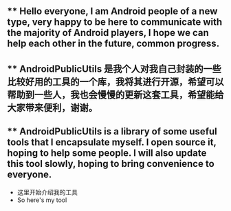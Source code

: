 ** Hello everyone, I am Android people of a new type, very happy to be here to communicate with the majority of Android players, I hope we can help each other in the future, common progress.  
--
** AndroidPublicUtils 是我个人对我自己封装的一些比较好用的工具的一个库，我将其进行开源，希望可以帮助到一些人，我也会慢慢的更新这套工具，希望能给大家带来便利，谢谢。
--
** AndroidPublicUtils is a library of some useful tools that I encapsulate myself. I open source it, hoping to help some people. I will also update this tool slowly, hoping to bring convenience to everyone. 
--
* 这里开始介绍我的工具
* So here's my tool